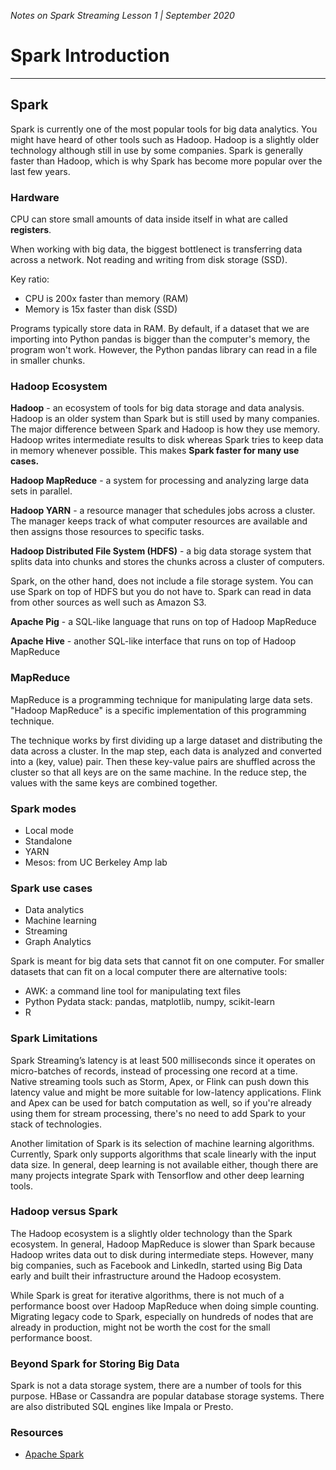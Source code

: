 _Notes on Spark Streaming Lesson 1 | September 2020_ 

# Spark Introduction

---

## Spark

Spark is currently one of the most popular tools for big data analytics. You might have heard of other tools such as Hadoop. Hadoop is a slightly older technology although still in use by some companies. Spark is generally faster than Hadoop, which is why Spark has become more popular over the last few years.


### Hardware

CPU can store small amounts of data inside itself in what are called **registers**.

When working with big data, the biggest bottlenect is transferring data across a network. Not reading and writing from disk storage (SSD).

Key ratio:
- CPU is 200x faster than memory (RAM)
- Memory is 15x faster than disk (SSD)

Programs typically store data in RAM. By default, if a dataset that we are importing into Python pandas is bigger than the computer's memory, the program won't work. However, the Python pandas library can read in a file in smaller chunks. 

### Hadoop Ecosystem 

**Hadoop** - an ecosystem of tools for big data storage and data analysis. Hadoop is an older system than Spark but is still used by many companies. The major difference between Spark and Hadoop is how they use memory. Hadoop writes intermediate results to disk whereas Spark tries to keep data in memory whenever possible. This makes **Spark faster for many use cases.**

**Hadoop MapReduce** - a system for processing and analyzing large data sets in parallel.

**Hadoop YARN** - a resource manager that schedules jobs across a cluster. The manager keeps track of what computer resources are available and then assigns those resources to specific tasks.

**Hadoop Distributed File System (HDFS)** - a big data storage system that splits data into chunks and stores the chunks across a cluster of computers.

Spark, on the other hand, does not include a file storage system. You can use Spark on top of HDFS but you do not have to. Spark can read in data from other sources as well such as Amazon S3.


**Apache Pig** - a SQL-like language that runs on top of Hadoop MapReduce

**Apache Hive** - another SQL-like interface that runs on top of Hadoop MapReduce

### MapReduce

MapReduce is a programming technique for manipulating large data sets. "Hadoop MapReduce" is a specific implementation of this programming technique.

The technique works by first dividing up a large dataset and distributing the data across a cluster. In the map step, each data is analyzed and converted into a (key, value) pair. Then these key-value pairs are shuffled across the cluster so that all keys are on the same machine. In the reduce step, the values with the same keys are combined together.

### Spark modes

- Local mode
- Standalone 
- YARN
- Mesos: from UC Berkeley Amp lab

### Spark use cases 

- Data analytics
- Machine learning
- Streaming
- Graph Analytics

Spark is meant for big data sets that cannot fit on one computer. For smaller datasets that can fit on a local computer there are alternative tools:
- AWK: a command line tool for manipulating text files
- Python Pydata stack: pandas, matplotlib, numpy, scikit-learn
- R

### Spark Limitations

Spark Streaming’s latency is at least 500 milliseconds since it operates on micro-batches of records, instead of processing one record at a time. Native streaming tools such as Storm, Apex, or Flink can push down this latency value and might be more suitable for low-latency applications. Flink and Apex can be used for batch computation as well, so if you're already using them for stream processing, there's no need to add Spark to your stack of technologies.

Another limitation of Spark is its selection of machine learning algorithms. Currently, Spark only supports algorithms that scale linearly with the input data size. In general, deep learning is not available either, though there are many projects integrate Spark with Tensorflow and other deep learning tools.

### Hadoop versus Spark

The Hadoop ecosystem is a slightly older technology than the Spark ecosystem. In general, Hadoop MapReduce is slower than Spark because Hadoop writes data out to disk during intermediate steps. However, many big companies, such as Facebook and LinkedIn, started using Big Data early and built their infrastructure around the Hadoop ecosystem.

While Spark is great for iterative algorithms, there is not much of a performance boost over Hadoop MapReduce when doing simple counting. Migrating legacy code to Spark, especially on hundreds of nodes that are already in production, might not be worth the cost for the small performance boost.

### Beyond Spark for Storing Big Data 

Spark is not a data storage system, there are a number of tools for this purpose. HBase or Cassandra are popular database storage systems. There are also distributed SQL engines like Impala or Presto. 


### Resources

- [Apache Spark](https://spark.apache.org/)